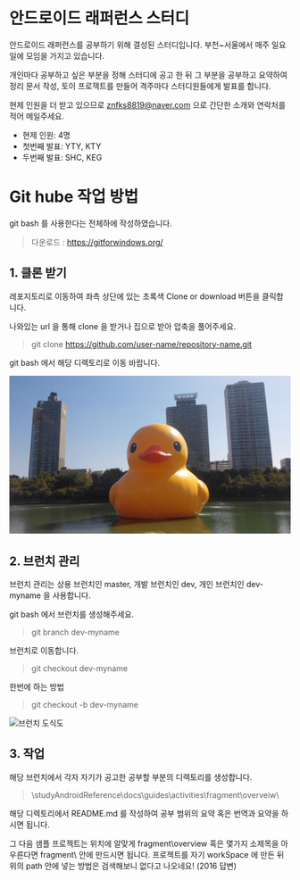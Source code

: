 
안드로이드 래퍼런스 스터디
=

안드로이드 래퍼런스를 공부하기 위해 결성된 스터디입니다. 부천~서울에서 매주 일요일에 모임을 가지고 있습니다.

개인마다 공부하고 싶은 부분을 정해 스터디에 공고 한 뒤 그 부분을 공부하고 요약하여 정리 문서 작성, 토이 프로잭트를 만들어 격주마다 스터디원들에게 발표를 합니다.

현제 인원을 더 받고 있으므로 znfks8819@naver.com 으로 간단한 소개와 연락처를 적어 메일주세요.

* 현제 인원: 4명
* 첫번째 발표: YTY, KTY
* 두번째 발표: SHC, KEG


# Git hube 작업 방법
git bash 를 사용한다는 전체하에 작성하였습니다.
>다운로드 : https://gitforwindows.org/

## 1. 클론 받기

레포지토리로 이동하여 좌측 상단에 있는 초록색 Clone or download 버튼을 클릭합니다.

나와있는 url 을 통해 clone 을 받거나 집으로 받아 압축을 풀어주세요.
>git clone https://github.com/user-name/repository-name.git

git bash 에서 해당 디렉토리로 이동 바랍니다.

![클론 버튼 이미지](/README.img/imgCloneBtn.jpg)


## 2. 브런치 관리

브런치 관리는 상용 브런치인 master, 개발 브런치인 dev, 개인 브런치인 dev-myname 을 사용합니다.

git bash 에서 브런치를 생성해주세요.

>git branch dev-myname

브런치로 이동합니다.

>git checkout dev-myname

한번에 하는 방법
>git checkout -b dev-myname

![브런치 도식도](/README.img/imgBranchModel)

## 3. 작업

해당 브런치에서 각자 자기가 공고한 공부할 부분의 디렉토리를 생성합니다.

>\studyAndroidReference\docs\guides\activities\fragment\overveiw\

해당 디렉토리에서 README.md 를 작성하여 공부 범위의 요약 혹은 번역과 요약을 하시면 됩니다.

그 다음 샘플 프로젝트는 위치에 알맞게 fragment\overview 혹은 몇가지 소제목을 아우른다면 fragment\ 안에 만드시면 됩니다. 프로젝트를 자기 workSpace 에 만든 뒤 위의 path 안에 넣는 방법은 검색해보니 없다고 나오네요! (2016 답변)

